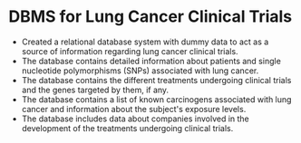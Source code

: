 # DBMS for Lung Cancer Clinical Trials
- Created a relational database system with dummy data to act as a source of information regarding lung cancer clinical trials.  
- The database contains detailed information about patients and single nucleotide polymorphisms (SNPs) associated with lung cancer.
- The database contains the different treatments undergoing clinical trials and the genes targeted by them, if any.
- The database contains a list of known carcinogens associated with lung cancer and information about the subject's exposure levels.
- The database includes data about companies involved in the development of the treatments undergoing clinical trials.

